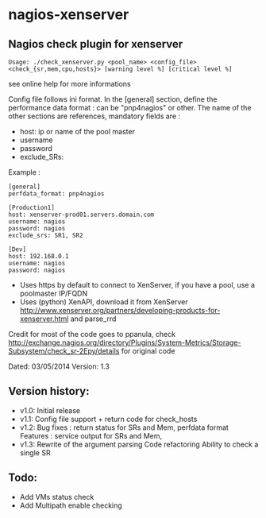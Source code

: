 nagios-xenserver
================

Nagios check plugin for xenserver
---------------------------------

	Usage: ./check_xenserver.py <pool_name> <config_file> <check_{sr,mem,cpu,hosts}> [warning level %] [critical level %]
see online help for more informations

Config file follows ini format. In the [general] section, define the performance data format : can be "pnp4nagios" or other.
The name of the other sections are references, mandatory fields are :
 - host: ip or name of the pool master
 - username
 - password
 - exclude_SRs: <list of SRs you want to exclude>

Example :
```
[general]
perfdata_format: pnp4nagios

[Production1]
host: xenserver-prod01.servers.domain.com
username: nagios
password: nagios
exclude_srs: SR1, SR2

[Dev]
host: 192.168.0.1
username: nagios
password: nagios
```	
 - Uses https by default to connect to XenServer, if you have a pool, use a poolmaster IP/FQDN
 - Uses (python) XenAPI, download it from XenServer http://www.xenserver.org/partners/developing-products-for-xenserver.html and parse_rrd

Credit for most of the code goes to ppanula, check http://exchange.nagios.org/directory/Plugins/System-Metrics/Storage-Subsystem/check_sr-2Epy/details for original code

Dated: 03/05/2014
Version: 1.3

Version history:
----------------
 - v1.0: Initial release
 - v1.1: Config file support + return code for check_hosts
 - v1.2: Bug fixes : return status for SRs and Mem, perfdata format
		 Features : service output for SRs and Mem,
 - v1.3: Rewrite of the argument parsing
         Code refactoring
         Ability to check a single SR
 
Todo:
-----
 - Add VMs status check 
 - Add Multipath enable checking
